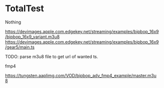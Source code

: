 # TotalTest
Nothing

https://devimages.apple.com.edgekey.net/streaming/examples/bipbop_16x9/bipbop_16x9_variant.m3u8
https://devimages.apple.com.edgekey.net/streaming/examples/bipbop_16x9/gear5/main.ts

TODO: parse m3u8 file to get url of wanted ts.

fmp4

https://tungsten.aaplimg.com/VOD/bipbop_adv_fmp4_example/master.m3u8


